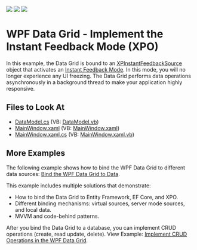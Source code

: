 <!-- default badges list -->
![](https://img.shields.io/endpoint?url=https://codecentral.devexpress.com/api/v1/VersionRange/128651541/15.1.3%2B)
[![](https://img.shields.io/badge/Open_in_DevExpress_Support_Center-FF7200?style=flat-square&logo=DevExpress&logoColor=white)](https://supportcenter.devexpress.com/ticket/details/E3161)
[![](https://img.shields.io/badge/📖_How_to_use_DevExpress_Examples-e9f6fc?style=flat-square)](https://docs.devexpress.com/GeneralInformation/403183)
<!-- default badges end -->
# WPF Data Grid - Implement the Instant Feedback Mode (XPO)

In this example, the Data Grid is bound to an [XPInstantFeedbackSource](https://docs.devexpress.com/XPO/DevExpress.Xpo.XPInstantFeedbackSource) object that activates an [Instant Feedback Mode](https://docs.devexpress.com/WPF/6279/controls-and-libraries/data-grid/bind-to-data/server-mode-and-instant-feedback). In this mode, you will no longer experience any UI freezing. The Data Grid performs data operations asynchronously in a background thread to make your application highly responsive.

## Files to Look At

* [DataModel.cs](./CS/InstantFeedbackMode/DataModel.cs) (VB: [DataModel.vb](./VB/InstantFeedbackMode/DataModel.vb))
* [MainWindow.xaml](./CS/InstantFeedbackMode/MainWindow.xaml) (VB: [MainWindow.xaml](./VB/InstantFeedbackMode/MainWindow.xaml))
* [MainWindow.xaml.cs](./CS/InstantFeedbackMode/MainWindow.xaml.cs) (VB: [MainWindow.xaml.vb](./VB/InstantFeedbackMode/MainWindow.xaml.vb))

## More Examples

The following example shows how to bind the WPF Data Grid to different data sources: [Bind the WPF Data Grid to Data](https://github.com/DevExpress-Examples/how-to-bind-wpf-grid-to-data).

This example includes multiple solutions that demonstrate:

* How to bind the Data Grid to Entity Framework, EF Core, and XPO.
* Different binding mechanisms: virtual sources, server mode sources, and local data.
* MVVM and code-behind patterns.

After you bind the Data Grid to a database, you can implement CRUD operations (create, read update, delete). View Example: [Implement CRUD Operations in the WPF Data Grid](https://github.com/DevExpress-Examples/how-to-implement-crud-operations).